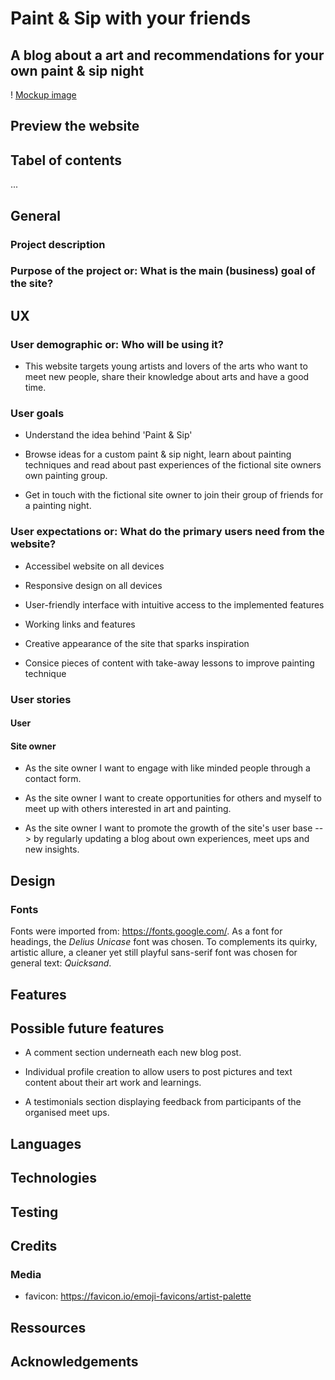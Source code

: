 # Paint & Sip with your friends
## A blog about a art and recommendations for your own paint & sip night

! [Mockup image]()

## Preview the website 

## Tabel of contents 

...

## General 

### Project description 

### Purpose of the project or: What is the main (business) goal of the site? 

## UX 

### User demographic or: Who will be using it? 

+ This website targets young artists and lovers of the arts who want to meet new people, share their knowledge about arts and have a good time. 

### User goals 

+ Understand the idea behind 'Paint & Sip'

+ Browse ideas for a custom paint & sip night, learn about painting techniques and read about past experiences of the fictional site owners own painting group. 

+ Get in touch with the fictional site owner to join their group of friends for a painting night. 

### User expectations or: What do the primary users need from the website?  

+ Accessibel website on all devices 

+ Responsive design on all devices 

+ User-friendly interface with intuitive access to the implemented features 

+ Working links and features 

+ Creative appearance of the site that sparks inspiration 

+ Consice pieces of content with take-away lessons to improve painting technique 

### User stories 

#### User 

#### Site owner 

+ As the site owner I want to engage with like minded people through a contact form. 

+ As the site owner I want to create opportunities for others and myself to meet up with others interested in art and painting. 

+ As the site owner I want to promote the growth of the site's user base --> by regularly updating a blog about own experiences, meet ups and new insights. 

## Design 

### Fonts

Fonts were imported from: https://fonts.google.com/. As a font for headings, the _Delius Unicase_ font was chosen. To complements its quirky, artistic allure, a cleaner yet still playful sans-serif font was chosen for general text: _Quicksand_.

## Features 

## Possible future features 

+ A comment section underneath each new blog post. 

+ Individual profile creation to allow users to post pictures and text content about their art work and learnings. 

+ A testimonials section displaying feedback from participants of the organised meet ups. 

## Languages 

## Technologies 

## Testing 

## Credits

### Media

+ favicon: https://favicon.io/emoji-favicons/artist-palette <br/>

## Ressources 

## Acknowledgements 